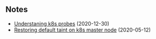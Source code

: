 ## Notes

- [Understaning k8s probes](http://ostretsov.ru/notes/k8s/understanding-probes) (2020-12-30)
- [Restoring default taint on k8s master node](http://ostretsov.ru/notes/k8s/taint-on-master-node) (2020-05-12)

